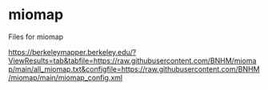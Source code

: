 # miomap
Files for miomap


https://berkeleymapper.berkeley.edu/?ViewResults=tab&tabfile=https://raw.githubusercontent.com/BNHM/miomap/main/all_miomap.txt&configfile=https://raw.githubusercontent.com/BNHM/miomap/main/miomap_config.xml
